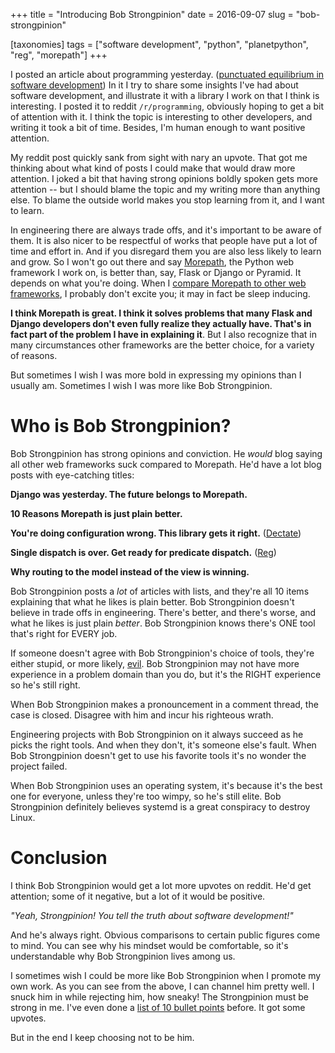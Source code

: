 +++
title = "Introducing Bob Strongpinion"
date = 2016-09-07
slug = "bob-strongpinion"

[taxonomies]
tags = ["software development", "python", "planetpython", "reg", "morepath"]
+++

I posted an article about programming yesterday. ([punctuated
equilibrium in software
development](/posts/punctuated-equilibrium-in-software.html))
In it I try to share some insights I've had about software development,
and illustrate it with a library I work on that I think is interesting.
I posted it to reddit `/r/programming`, obviously hoping to get a bit of
attention with it. I think the topic is interesting to other developers,
and writing it took a bit of time. Besides, I'm human enough to want
positive attention.

My reddit post quickly sank from sight with nary an upvote. That got me
thinking about what kind of posts I could make that would draw more
attention. I joked a bit that having strong opinions boldly spoken gets
more attention -- but I should blame the topic and my writing more than
anything else. To blame the outside world makes you stop learning from
it, and I want to learn.

In engineering there are always trade offs, and it's important to be
aware of them. It is also nicer to be respectful of works that people
have put a lot of time and effort in. And if you disregard them you are
also less likely to learn and grow. So I won't go out there and say
[Morepath](http://morepath.readthedocs.io/), the Python web framework I
work on, is better than, say, Flask or Django or Pyramid. It depends on
what you're doing. When I [compare Morepath to other web
frameworks](http://morepath.readthedocs.io/en/latest/compared.html), I
probably don't excite you; it may in fact be sleep inducing.

**I think Morepath is great. I think it solves problems that many Flask
and Django developers don't even fully realize they actually have.
That's in fact part of the problem I have in explaining it**. But I also
recognize that in many circumstances other frameworks are the better
choice, for a variety of reasons.

But sometimes I wish I was more bold in expressing my opinions than I
usually am. Sometimes I wish I was more like Bob Strongpinion.

# Who is Bob Strongpinion?

Bob Strongpinion has strong opinions and conviction. He _would_ blog
saying all other web frameworks suck compared to Morepath. He'd have a
lot blog posts with eye-catching titles:

**Django was yesterday. The future belongs to Morepath.**

**10 Reasons Morepath is just plain better.**

**You're doing configuration wrong. This library gets it right.**
([Dectate](http://dectate.readthedocs.org))

**Single dispatch is over. Get ready for predicate dispatch.**
([Reg](http://reg.readthedocs.org))

**Why routing to the model instead of the view is winning.**

Bob Strongpinion posts a _lot_ of articles with lists, and they're all
10 items explaining that what he likes is plain better. Bob Strongpinion
doesn't believe in trade offs in engineering. There's better, and
there's worse, and what he likes is just plain _better_. Bob
Strongpinion knows there's ONE tool that's right for EVERY job.

If someone doesn't agree with Bob Strongpinion's choice of tools,
they're either stupid, or more likely,
[evil](/posts/they-say-something-i-dont-like-so-they-must-be-lying.html).
Bob Strongpinion may not have more experience in a problem domain than
you do, but it's the RIGHT experience so he's still right.

When Bob Strongpinion makes a pronouncement in a comment thread, the
case is closed. Disagree with him and incur his righteous wrath.

Engineering projects with Bob Strongpinion on it always succeed as he
picks the right tools. And when they don't, it's someone else's fault.
When Bob Strongpinion doesn't get to use his favorite tools it's no
wonder the project failed.

When Bob Strongpinion uses an operating system, it's because it's the
best one for everyone, unless they're too wimpy, so he's still elite.
Bob Strongpinion definitely believes systemd is a great conspiracy to
destroy Linux.

# Conclusion

I think Bob Strongpinion would get a lot more upvotes on reddit. He'd
get attention; some of it negative, but a lot of it would be positive.

_"Yeah, Strongpinion! You tell the truth about software development!"_

And he's always right. Obvious comparisons to certain public figures
come to mind. You can see why his mindset would be comfortable, so it's
understandable why Bob Strongpinion lives among us.

I sometimes wish I could be more like Bob Strongpinion when I promote my
own work. As you can see from the above, I can channel him pretty well.
I snuck him in while rejecting him, how sneaky! The Strongpinion must be
strong in me. I've even done a [list of 10 bullet
points](/posts/10-reasons-to-check-out-the-morepath-web-framework-in-2015.html)
before. It got some upvotes.

But in the end I keep choosing not to be him.
